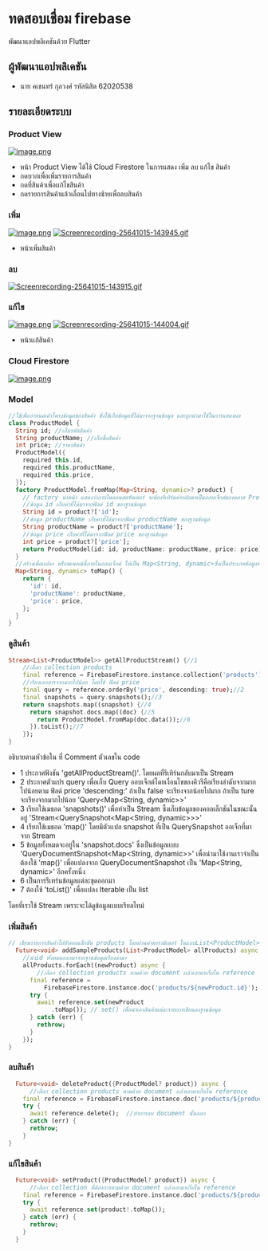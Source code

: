 # ทดสอบเชื่อม firebase

พัฒนาแอปพลิเคชันด้วย Flutter

## ผู้พัฒนาแอปพลิเคชัน

- นาย คเชนทร์ กุลวงศ์ รหัสนิสิต 62020538

## รายละเอียดระบบ

### Product View
[![image.png](https://i.postimg.cc/LXfMQj8P/image.png)](https://postimg.cc/629Sy2R6)

- หน้า Product View ได้ใช้ Cloud Firestore ในการแสดง เพิ่ม ลบ แก้ไข สินค้า
 - กดบวกเพื่อเพิ่มรายการสินค้า
 - กดที่สินค้าเพื่อเเก้ไขสินค้า
 - กดรายการสินค้าแล้วเลื่อนไปทางซ้ายเพื่อลบสินค้า

### เพิ่ม

[![image.png](https://i.postimg.cc/q7WLw5qk/image.png)](https://postimg.cc/5HqLNp8G)
[![Screenrecording-25641015-143945.gif](https://i.postimg.cc/8CtnNHZW/Screenrecording-25641015-143945.gif)](https://postimg.cc/WDq77MLb)

- หน้าเพิ่มสินค้า

### ลบ

[![Screenrecording-25641015-143915.gif](https://i.postimg.cc/L5XSm5k4/Screenrecording-25641015-143915.gif)](https://postimg.cc/N9WS4gPZ)

### แก้ไข

[![image.png](https://i.postimg.cc/ydwbJNcy/image.png)](https://postimg.cc/jw4Xmt8D)
[![Screenrecording-25641015-144004.gif](https://i.postimg.cc/wv4PcVJH/Screenrecording-25641015-144004.gif)](https://postimg.cc/G8YqbvqS)

- หน้าเเก้สินค้า

### Cloud Firestore
[![image.png](https://i.postimg.cc/nLTscj8N/image.png)](https://postimg.cc/jWwqMjSh)
### Model
```dart
//ใช้เพื่อกำหนดเค้าโครงข้อมูลของสินค้า ซึ่งใช้เก็บข้อมูลที่ได้มาจากฐานข้อมูล และถูกนำมาใช้ในการแสดงผล
class ProductModel {
  String id; //เก็บรหัสสินค้า
  String productName; //เก็บชื่อสินค้า
  int price; //ราคาสินค้า
  ProductModel({
    required this.id,
    required this.productName,
    required this.price,
  });
  factory ProductModel.fromMap(Map<String, dynamic>? product) {
    // factory นำหน้า แสดงว่าภายในคอนสตรัคเตอร์ จะต้องรีเทิร์นค่ากลับมาเป็นออบเจ็กต์ของคลาส ProductModel
    //ข้อมูล id เก็บค่าที่ได้มาจากฟิลด์ id ของฐานข้อมูล
    String id = product?['id'];
    //ข้อมูล productName เก็บค่าที่ได้มาจากฟิลด์ productName ของฐานข้อมูล
    String productName = product?['productName'];
    //ข้อมูล price เก็บค่าที่ได้มาจากฟิลด์ price ของฐานข้อมูล
    int price = product?['price'];
    return ProductModel(id: id, productName: productName, price: price);
  }
  //สร้างเพื่อเเปลง พร็อพเพอณ์ตี้ภายในออบเจ็กต์ ให้เป็น Map<String, dynamic>ซึ่งเป็นประเภทข้อมูลที่เหมาะสำหรับ Cloud Firestore
  Map<String, dynamic> toMap() {
    return {
      'id': id,
      'productName': productName,
      'price': price,
    };
  }
}
```

### ดูสินค้า

```dart 
Stream<List<ProductModel>> getAllProductStream() {//1
    //เลือก collection products
    final reference = FirebaseFirestore.instance.collection('products');
    //เรียงเอกสารจากมากไปน้อย โดยใช้ ฟิลด์ price
    final query = reference.orderBy('price', descending: true);//2
    final snapshots = query.snapshots();//3
    return snapshots.map((snapshot) {//4
      return snapshot.docs.map((doc) {//5
        return ProductModel.fromMap(doc.data());//6
      }).toList();//7
    });
}
```
อธิบายตามหัวข้อใน ที่ Comment ตัวเลขใน code
- 1 ประกาศฟังชัน 'getAllProductStream()'. โดยผลที่รีเทิร์นกลับมาเป็น Stream 
- 2 ประกาศตัวแปร query เพื่อเก็บ Query ออบเจ็กต์โดยเงื่อนไขของคิวรีคือเรียงลำดับจากมากไปน้อยตาม ฟิลด์ price 'descending:' ถ้าเป็น false จะเรียงจากน้อยไปมาก ถ้าเป็น ture จะเรียงจากมากไปน้อย 'Query<Map<String, dynamic>>'
- 3 เรียกใช้เมธอด 'snapshots()' เพื่อทำเป็น Stream ซึ้งเก็บข้อมูลของคอลเล็กชันในขณะนั้นอยู่ 'Stream<QuerySnapshot<Map<String, dynamic>>>'
- 4 เรียกใช้เมธอด 'map()' โดยมีตัวเเปล snapshot ที่เป็น QuerySnapshot ออเจ็กที่มาจาก Stream
- 5 ข้อมูลทั้งหมดจะอยู่ใน 'snapshot.docs' ซึ่งเป็นข้อมูลเเบบ 'QueryDocumentSnapshot<Map<String, dynamic>>' เพื่อนำมาใช้งานเราจำเป็นต้องใช้ 'map()' เพื่อเเปลงจาก QueryDocumentSnapshot เป็น 'Map<String, dynamic>' อีกครั้งหนึ่ง
- 6 เป็นการรีเทร์นข้อมูลแต่ละชุดออกมา 
- 7 ต้องใช้ 'toList()' เพื่อเเปลง Iterable เป็น list

โดยที่เราใช้ Stream เพราะจะได้ดูข้อมูลเเบบเรียลไทม์

### เพิ่มสินค้า

```dart
// เขียนรายการสินค้าไปยังคอลเล็กชัน products โดยผ่านค่าพารามิเตอร์ ในแบบList<ProductModel> ซึ้งหมายถึง รายการสินค้าทั้งหมดที่จะเขียนไปยังฐานข้อมูล
  Future<void> addSampleProducts(List<ProductModel> allProducts) async {
    //นำid ทั้งหมดออกมาจากฐานข้อมูลเรียงลงมา
    allProducts.forEach((newProduct) async {
        //เลือก collection products ตามด้วย document เเล้วเอามาเก็บใน reference
      final reference =
          FirebaseFirestore.instance.doc('products/${newProduct.id}');
      try {
        await reference.set(newProduct
            .toMap()); // set() เพื่อนำเอาสินค้าแต่ละรายการเขียนลงฐานข้อมูล
      } catch (err) {
        rethrow;
      }
    });
}
```

### ลบสินค้่า

```dart
  Future<void> deleteProduct({ProductModel? product}) async {
      //เลือก collection products ตามด้วย document เเล้วเอามาเก็บใน reference
    final reference = FirebaseFirestore.instance.doc('products/${product?.id}');
    try {
      await reference.delete();  //ทำการลบ document นั้นออก
    } catch (err) {
      rethrow;
    }
}
```
### แก้ไขสินค้า

```dart
  Future<void> setProduct({ProductModel? product}) async {
      //เลือก collection ที่ต้องการตามด้วย document เเล้วเอามาเก็บใน reference
    final reference = FirebaseFirestore.instance.doc('products/${product?.id}');
    try {
      await reference.set(product!.toMap());
    } catch (err) {
      rethrow;
    }
  }
```



